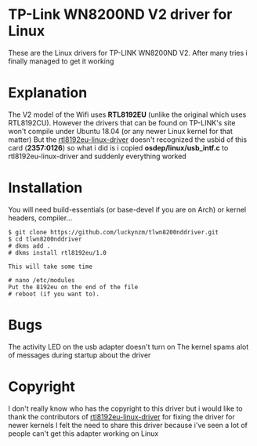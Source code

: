 # TP-Link WN8200ND V2 driver for Linux

These are the Linux drivers for TP-LINK WN8200ND V2.  After many tries i finally managed to get it working

# Explanation

The V2 model of the Wifi uses **RTL8192EU** (unlike the original which uses RTL8192CU). However the drivers that can be found on TP-LINK's site won't compile under Ubuntu 18.04 (or any newer Linux kernel for that matter) But the [rtl8192eu-linux-driver](https://github.com/Mange/rtl8192eu-linux-driver) doesn't recognized the usbid of this card (**2357:0126**) so what i did is i copied **osdep/linux/usb_intf.c** to rtl8192eu-linux-driver and suddenly everything worked

# Installation

You will need build-essentials (or base-devel if you are on Arch) or kernel headers, compiler...
   ```shell
   $ git clone https://github.com/luckynzm/tlwn8200nddriver.git
   $ cd tlwn8200nddriver
   # dkms add .
   # dkms install rtl8192eu/1.0
   
   This will take some time
   
   # nano /etc/modules
   Put the 8192eu on the end of the file
   # reboot (if you want to).

```

# Bugs
The activity LED on the usb adapter doesn't turn on
The kernel spams alot of messages during startup about the driver

# Copyright
I don't really know who has the copyright to this driver but i would like to thank the contributors of [rtl8192eu-linux-driver](https://github.com/Mange/rtl8192eu-linux-driver) for fixing the driver for newer kernels
I felt the need to share this driver because i've seen a lot of people can't get this adapter working on Linux
